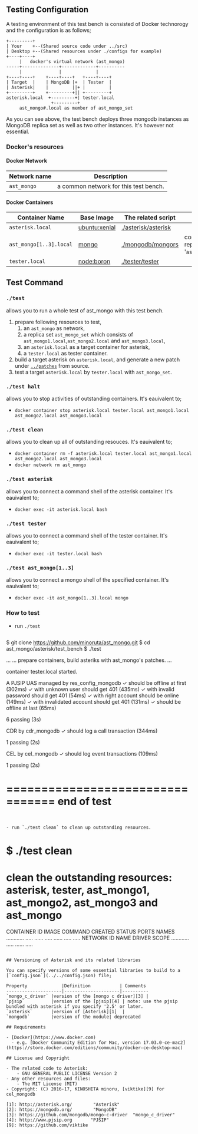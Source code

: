 
## Testing Configuration

A testing environment of this test bench is consisted of Docker technorogy and the configuration is as follows;

```
+---------+
| Your    +--(Shared source code under ../src) 
| Desktop +--(Shared resources under ./configs for example)
+----+----+
     |   docker's virtual network (ast_mongo)
-----+--------------+-------------+----------
     |              |             |
+----+----+    +----+----+   +----+----+
| Target  |    | MongoDB |+  | Tester  |
| Asterisk|    |         ||+ |         |
+---------+    +---------+|| +---------+
asterisk.local  +---------+| tester.local
                 +---------+
     ast_mongo#.local as member of ast_mongo_set
```

As you can see above, the test bench deploys three mongodb instances as MongoDB replica set 
as well as two other instances.
It's however not essential.

### Docker's resources

#### Docker Network

Network name | Description
-------------|---------
`ast_mongo`    | a common network for this test bench.


#### Docker Containers

Container Name   | Base Image | The related script | comment
-----------------|------------|--------------------|--------
`asterisk.local`        | [ubuntu:xenial](https://hub.docker.com/_/ubuntu/) | [./asterisk/asterisk](asterisk/asterisk)
`ast_mongo[1..3].local` | [mongo](https://hub.docker.com/_/mongo/)          | [./mongodb/mongors](mongodb/mongors) | constructs a replica set '`ast_mongo_set`'.
`tester.local`          | [node:boron](https://hub.docker.com/_/node/)      | [./tester/tester](tester/tester)

## Test Command

### `./test`
allows you to run a whole test of ast_mongo with this test bench.

1. prepare following resources to test,
    1. an `ast_mongo` as network,
    1. a replica set `ast_mongo_set` which consists of `ast_mongo1.local`,`ast_mongo2.local` and `ast_mongo3.local`,
    1. an `asterisk.local` as a target container for asterisk,
    1. a `tester.local` as tester container.
1. build a target asterisk on `asterisk.local`, and generate a new patch under [`../patches`](../patches) from source.
1. test a target `asterisk.local` by `tester.local` with `ast_mongo_set`.


### `./test halt`
allows you to stop activities of outstanding containers.
It's eauivalent to;
- `docker container stop asterisk.local tester.local ast_mongo1.local ast_mongo2.local ast_mongo3.local`

### `./test clean`
allows you to clean up all of outstanding resouces.
It's eauivalent to;
- `docker container rm -f asterisk.local tester.local ast_mongo1.local ast_mongo2.local ast_mongo3.local`
- `docker network rm ast_mongo`

### `./test asterisk`
allows you to connect a command shell of the asterisk container.
It's eauivalent to;
- `docker exec -it asterisk.local bash`

### `./test tester`
allows you to connect a command shell of the tester container.
It's eauivalent to;
- `docker exec -it tester.local bash`

### `./test ast_mongo[1..3]`
allows you to connect a mongo shell of the specified container.
It's eauivalent to;
- `docker exec -it ast_mongo[1..3].local mongo`

### How to test

- run `./test`
  ```
$ git clone https://github.com/minoruta/ast_mongo.git
$ cd ast_mongo/asterisk/test_bench
$ ./test

...
... prepare containers, build asteriks with ast_mongo's patches.
...

container tester.local started.


  A PJSIP UAS managed by res_config_mongodb
    ✓ should be offline at first (302ms)
    ✓ with unknown user should get 401 (435ms)
    ✓ with invalid password should get 401 (54ms)
    ✓ with right account should be online (149ms)
    ✓ with invalidated account should get 401 (131ms)
    ✓ should be offline at last (65ms)


  6 passing (3s)



  CDR by cdr_mongodb
    ✓ should log a call transaction (344ms)


  1 passing (2s)



  CEL by cel_mongodb
    ✓ should log event transactions (109ms)


  1 passing (2s)

=================================
end of test
=================================
```


- run `./test clean` to clean up outstanding resources.
  ```
$ ./test clean
=================================
clean the outstanding resources: asterisk, tester, ast_mongo1, ast_mongo2, ast_mongo3 and ast_mongo
=================================
CONTAINER ID        IMAGE               COMMAND                  CREATED             STATUS                   PORTS               NAMES
............        .....               ......                   .....               ......                   .....               .....
NETWORK ID          NAME                DRIVER              SCOPE
............        .....               ......              .....
```

## Versioning of Asterisk and its related libraries

You can specify versions of some essential libraries to build to a [`config.json`](../../config.json) file;

Property             |Definition           | Comments
---------------------|---------------------|----------
`mongo_c_driver` |version of the [mongo c driver][3] |
`pjsip`          |version of the [pjsip][4] | note: use the pjsip bundled with asterisk if you specify '2.5' or later.
`asterisk`       |version of [Asterisk][1]  |
`mongodb`        |version of the module| deprecated

## Requirements

- [Docker](https://www.docker.com)
  - e.g. [Docker Community Edition for Mac, version 17.03.0-ce-mac2](https://store.docker.com/editions/community/docker-ce-desktop-mac)

## License and Copyright

- The related code to Asterisk: 
    - GNU GENERAL PUBLIC LICENSE Version 2
- Any other resources and files: 
    - The MIT License (MIT)
- Copyright: (C) 2016-17, KINOSHITA minoru, [viktike][9] for cel_mongodb

[1]: http://asterisk.org/        "Asterisk"
[2]: https://mongodb.org/        "MongoDB"
[3]: https://github.com/mongodb/mongo-c-driver  "mongo_c_driver"
[4]: http://www.pjsip.org       "PJSIP"
[9]: https://github.com/viktike
